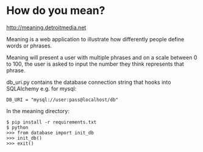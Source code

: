 How do you mean?
================

http://meaning.detroitmedia.net

Meaning is a web application to illustrate how differently people
define words or phrases.

Meaning will present a user with multiple phrases and on a scale 
between 0 to 100, the user is asked to input the number they think represents 
that phrase.

db\_uri.py contains the database connection string that hooks into SQLAlchemy
e.g. for mysql:
    
    DB_URI = "mysql://user:pass@localhost/db"

In the meaning directory:

    $ pip install -r requirements.txt
    $ python
    >>> from database import init_db
    >>> init_db()
    >>> exit()
